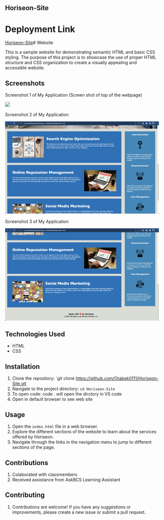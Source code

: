 ## Horiseon-Site

# Deployment Link 

[Horiseon-Site](https://otabek0111.github.io/HoriseonSite/)# Website

This is a sample website for demonstrating semantic HTML and basic CSS styling. The purpose of this project is to showcase the use of proper HTML structure and CSS organization to create a visually appealing and accessible website.

## Screenshots

Screenshot 1 of My Application (Screen shot of top of the webpage)

![](assets/images/web-screenshot-1.png)

Screenshot 2 of My Application

![](assets/images/web-screenshot-2.png)

Screenshot 3 of My Application

![](assets/images/web-screenshot-3.png)

## Technologies Used

- HTML
- CSS

## Installation

1. Clone the repository: `git clone https://github.com/Otabek0111/Horiseon-Site.git
2. Navigate to the project directory: `cd Horiseon-Site`
3. To open code: code . will open the dirctory in VS code
4. Open in default browser to see web site

## Usage

1. Open the `index.html` file in a web browser.
2. Explore the different sections of the website to learn about the services offered by Horiseon.
3. Navigate through the links in the navigation menu to jump to different sections of the page.

## Contributions 

1. Colaborated with classmembers 
2. Received assistance from AskBCS Learning Assistant 

## Contributing

1. Contributions are welcome! If you have any suggestions or improvements, please create a new issue or submit a pull request.
